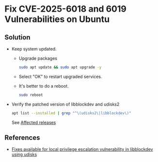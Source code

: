# Fix CVE-2025-6018 and 6019 Vulnerabilities on Ubuntu

## Solution
* Keep system updated.

  * Upgrade packages

    ```bash
    sudo apt update && sudo apt upgrade -y
    ```

  * Select "OK" to restart upgraded services.

  * It's better to do a reboot.

    ```bash
    sudo reboot
    ```

* Verify the patched version of libblockdev and udisks2

  ```bash
  apt list --installed | grep "^\(udisks2\|libblockdev\)"
  ```

  See [Affected releases](https://ubuntu.com/blog/udisks-libblockdev-lpe-vulnerability-fixes-available)

## References
* [Fixes available for local privilege escalation vulnerability in libblockdev using udisks](https://ubuntu.com/blog/udisks-libblockdev-lpe-vulnerability-fixes-available)
